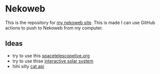 # Nekoweb

This is the repository for [my nekoweb site](https://mossizprypjat.nekoweb.org/).
This is made I can use GitHub actions to push to Nekoweb from my computer.

## Ideas

- try to use this [spacetelescopelive.org](https://spacetelescopelive.org/)
- try to use thise [interactive solar system](https://eyes.nasa.gov/apps/orrery/)
- hihi silly [cat api ](https://documenter.getpostman.com/view/1946054/S11HvKSz)
